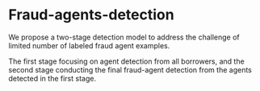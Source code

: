 # Fraud-agents-detection

We propose a two-stage detection model to address the challenge of limited number of labeled fraud agent examples.

The first stage focusing on agent detection from all borrowers, and the second stage conducting the final fraud-agent detection from the agents detected in the first stage.


